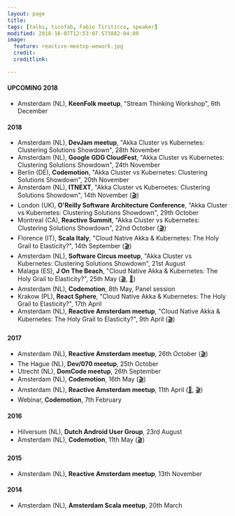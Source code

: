 ```yaml
---
layout: page
title:
tags: [talks, ticofab, Fabio Tiriticco, speaker]
modified: 2018-16-07T12:53:07.573882-04:00
image:
  feature: reactive-meetup-wework.jpg
  credit:
  creditlink:

---
```


#### UPCOMING 2018
 
* Amsterdam (NL), **KeenFolk meetup**, "Stream Thinking Workshop", 6th December

#### 2018

* Amsterdam (NL), **DevJam meetup**, "Akka Cluster vs Kubernetes: Clustering Solutions Showdown", 28th November
* Amsterdam (NL), **Google GDG CloudFest**, "Akka Cluster vs Kubernetes: Clustering Solutions Showdown", 24th November
* Berlin (DE), **Codemotion**, "Akka Cluster vs Kubernetes: Clustering Solutions Showdown", 20th November
* Amsterdam (NL), **ITNEXT**, "Akka Cluster vs Kubernetes: Clustering Solutions Showdown", 14th November  ([🎬](https://www.youtube.com/watch?v=v2j2SyVhzTY&t=1s))
* London (UK), **O'Reilly Software Architecture Conference**, "Akka Cluster vs Kubernetes: Clustering Solutions Showdown", 29th October
* Montreal (CA), **Reactive Summit**, "Akka Cluster vs Kubernetes: Clustering Solutions Showdown", 22nd October ([🎬](https://t.co/f0b2mG6SeY))
* Florence (IT), **Scala Italy**, "Cloud Native Akka & Kubernetes: The Holy Grail to Elasticity?", 14th September ([🎬](https://vimeo.com/294735363))
* Amsterdam (NL), **Software Circus meetup**, "Akka Cluster vs Kubernetes: Clustering Solutions Showdown", 21st August
* Malaga (ES), **J On The Beach**, "Cloud Native Akka & Kubernetes: The Holy Grail to Elasticity?", 25th May ([🎬](https://youtu.be/OOXRgd5yUQo), [🎤](https://youtu.be/pZgrAnORNAU))
* Amsterdam (NL), **Codemotion**, 8th May, Panel session
* Krakow (PL), **React Sphere**, "Cloud Native Akka & Kubernetes: The Holy Grail to Elasticity?", 17th April
* Amsterdam (NL), **Reactive Amsterdam meetup**, "Cloud Native Akka & Kubernetes: The Holy Grail to Elasticity?", 9th April ([🎬](https://youtu.be/M8P3MFmMDk4))

#### 2017

* Amsterdam (NL), **Reactive Amsterdam meetup**, 26th October ([🎬](https://youtu.be/J1mkMYIO9gg))
* The Hague (NL), **Dev/070 meetup**, 25th October
* Utrecht (NL), **DomCode meetup**, 26th September
* Amsterdam (NL), **Codemotion**, 16th May ([🎬](https://youtu.be/zgKoAfhCHVE))
* Amsterdam (NL), **Reactive Amsterdam meetup**, 11th April ([🎤](https://youtu.be/eKkeHHTSETw), [🎬](https://youtu.be/MQGXrrhGUTw))
* Webinar, **Codemotion**, 7th February

#### 2016

* Hilversum (NL), **Dutch Android User Group**, 23rd August
* Amsterdam (NL), **Codemotion**, 11th May ([🎬](https://youtu.be/QGYzrEZEW_k))

#### 2015

* Amsterdam (NL), **Reactive Amsterdam meetup**, 13th November

#### 2014

* Amsterdam (NL), **Amsterdam Scala meetup**, 20th March



